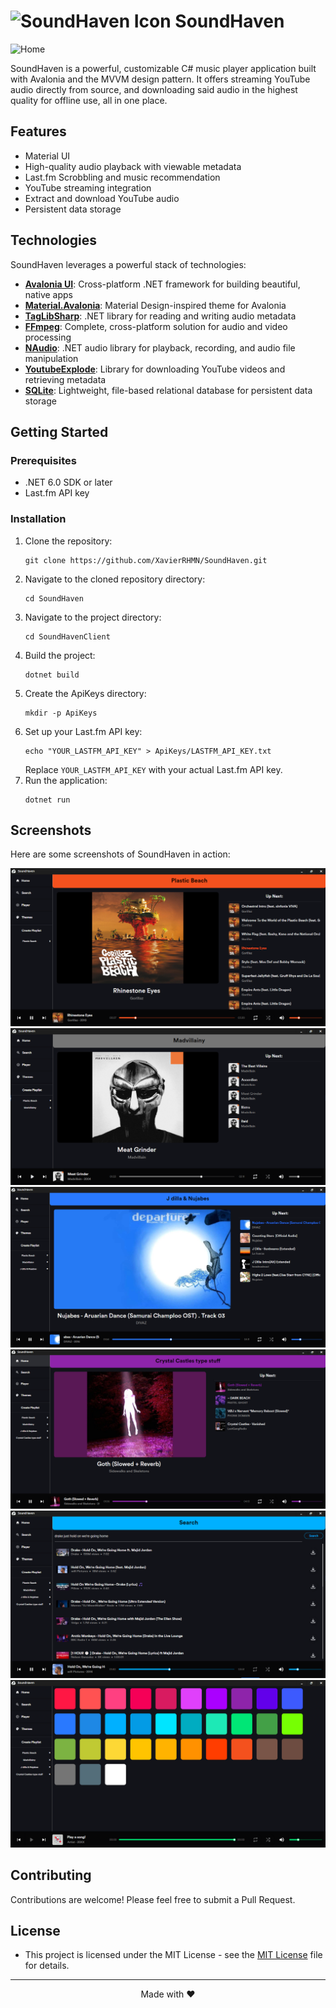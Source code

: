# <img src="SoundHavenClient/Assets/Icons/SoundHavenClient.ico" alt="SoundHaven Icon" width="32" height="32"> SoundHaven

![Home](https://github.com/user-attachments/assets/bb498758-6c75-48e8-a8f9-54848f36d2dc)

SoundHaven is a powerful, customizable C# music player application built
with Avalonia and the MVVM design pattern. It offers streaming YouTube audio directly from source, 
and downloading said audio in the highest quality for offline use, all in one place. 

##  Features

-  Material UI
-  High-quality audio playback with viewable metadata
-  Last.fm Scrobbling and music recommendation
-  YouTube streaming integration
-  Extract and download YouTube audio
-  Persistent data storage

##  Technologies

SoundHaven leverages a powerful stack of technologies:

- **[Avalonia UI](https://avaloniaui.net/)**: Cross-platform .NET framework for building beautiful, native apps
- **[Material.Avalonia](https://github.com/AvaloniaCommunity/Material.Avalonia)**: Material Design-inspired theme for Avalonia
- **[TagLibSharp](https://github.com/mono/taglib-sharp)**: .NET library for reading and writing audio metadata
- **[FFmpeg](https://ffmpeg.org/)**: Complete, cross-platform solution for audio and video processing
- **[NAudio](https://github.com/naudio/NAudio)**: .NET audio library for playback, recording, and audio file manipulation
- **[YoutubeExplode](https://github.com/Tyrrrz/YoutubeExplode)**: Library for downloading YouTube videos and retrieving metadata
- **[SQLite](https://www.sqlite.org/)**: Lightweight, file-based relational database for persistent data storage

##  Getting Started

### Prerequisites

- .NET 6.0 SDK or later
- Last.fm API key

### Installation

1. Clone the repository:
   ```
   git clone https://github.com/XavierRHMN/SoundHaven.git
   ```
2. Navigate to the cloned repository directory:
   ```
   cd SoundHaven
   ```
3. Navigate to the project directory:
   ```
   cd SoundHavenClient
   ```
4. Build the project:
   ```
   dotnet build
   ```
5. Create the ApiKeys directory:
   ```
   mkdir -p ApiKeys
   ```
6. Set up your Last.fm API key:
   ```
   echo "YOUR_LASTFM_API_KEY" > ApiKeys/LASTFM_API_KEY.txt
   ```
   Replace `YOUR_LASTFM_API_KEY` with your actual Last.fm API key.
7. Run the application:
   ```
   dotnet run
   ```

##  Screenshots

Here are some screenshots of SoundHaven in action:

![SoundHaven First](SoundHavenClient/Screenshots/soundhaven_1.png)
![SoundHaven Second](SoundHavenClient/Screenshots/soundhaven_2.png)
![SoundHaven Third](SoundHavenClient/Screenshots/soundhaven_3.png)
![SoundHaven Fourth](SoundHavenClient/Screenshots/soundhaven_4.png)
![SoundHaven Search](SoundHavenClient/Screenshots/Search.png)
![SoundHaven Themes](SoundHavenClient/Screenshots/Themes.png)


##  Contributing

Contributions are welcome! Please feel free to submit a Pull Request.

##  License

- This project is licensed under the MIT License - see the [MIT License](LICENSE) file for details.
---

<p align="center">
  Made with ❤️
</p>
